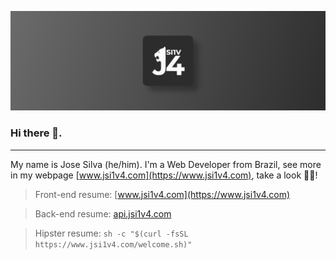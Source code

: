 ![](assets/art.png)

### Hi there 👋.

---

My name is Jose Silva (he/him). I'm a Web Developer from Brazil, see more in my webpage [www.jsi1v4.com](https://www.jsi1v4.com), take a look 🖖😎!

> Front-end resume: [www.jsi1v4.com](https://www.jsi1v4.com)

> Back-end resume: [api.jsi1v4.com](https://api.jsi1v4.com)

> Hipster resume: `sh -c "$(curl -fsSL https://www.jsi1v4.com/welcome.sh)"`
